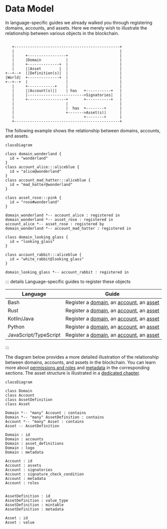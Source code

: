 # Data Model

In language-specific guides we already walked you through registering
domains, accounts, and assets. Here we merely wish to illustrate the
relationship between various objects in the blockchain.

```

   +-----------------------------------------------+
   |                                               |
   |     +-----------------+                       |
   |     |Domain           |                       |
   |     +--------------+  |                       |
   |     ||Asset        |  |                       |
+--+--+  ||Definition(s)|  |                       |
|World|  +--------------+  |                       |
+--+--+  |                 |                       |
   |     +------------+    |                       |
   |     ||Account(s)||    | has   +-----------+   |
   |     |------------------------->Signatories|   |
   |     +-----------------+       +-----------+   |
   |                       |                       |
   |                       |  has  +--------+      |
   |                       +------->Asset(s)|      |
   |                               +--------+      |
   +-----------------------------------------------+

```

[//]: # 'TODO: rewrite above schema with mermaid'

The following example shows the relationship between domains, accounts, and
assets.

<div class="domains-example-scope">

```mermaid
classDiagram

class domain_wonderland {
  id = "wonderland"
}
class account_alice:::aliceblue {
  id = "alice@wonderland"
}
class account_mad_hatter:::aliceblue {
  id = "mad_hatter@wonderland"
}

class asset_rose:::pink {
  id = "rose#wonderland"
}

domain_wonderland *-- account_alice : registered in
domain_wonderland *-- asset_rose : registered in
account_alice *-- asset_rose : registered by
domain_wonderland *-- account_mad_hatter : registered in

class domain_looking_glass {
  id = "looking_glass"
}

class account_rabbit:::aliceblue {
  id = "white_rabbit@looking_glass"
}

domain_looking_glass *-- account_rabbit : registered in
```

</div>

<style scoped lang="scss">
.domains-example-scope {
  :deep(.aliceblue) rect {
      stroke: rgba(59, 130, 246, 0.8) !important;
      stroke-width: 4 !important;
  }

  :deep(.pink) rect {
    stroke: rgba(246, 50, 100, 0.8) !important;
    stroke-width: 4 !important;
  }
}
</style>

::: details Language-specific guides to register these objects

| Language              | Guide                                                                                                                                                                                                              |
| --------------------- |--------------------------------------------------------------------------------------------------------------------------------------------------------------------------------------------------------------------|
| Bash                  | Register a [domain](/guide/bash.md#_3-registering-a-domain), an [account](/guide/bash.md#_4-registering-an-account), an [asset](/guide/bash.md#_5-registering-and-minting-assets)                                  |
| Rust                  | Register a [domain](/guide/rust.md#_3-registering-a-domain), an [account](/guide/rust.md#_4-registering-an-account), an [asset](/guide/rust.md#_5-registering-and-minting-assets)                                  |
| Kotlin/Java           | Register a [domain](/guide/kotlin-java.md#_3-querying-and-registering-domains), an [account](/guide/kotlin-java.md#_4-registering-an-account), an [asset](/guide/kotlin-java.md#_5-registering-and-minting-assets) |
| Python                | Register a [domain](/guide/python.md#_3-registering-a-domain), an [account](/guide/python.md#_4-registering-an-account), an [asset](/guide/python.md#_5-registering-and-minting-assets)                            |
| JavaScript/TypeScript | Register a [domain](/guide/javascript.md#_3-registering-a-domain), an [account](/guide/javascript.md#_4-registering-an-account), an [asset](/guide/javascript.md#_5-registering-and-minting-assets)                |

:::

The diagram below provides a more detailed illustration of the relationship
between domains, accounts, and assets in the blockchain. You can learn more
about [permissions and roles](./permissions.md) and [metadata](metadata.md)
in the corresponding sections. The asset structure is illustrated in a
[dedicated chapter](./assets.md).

```mermaid
classDiagram

class Domain
class Account
class AssetDefinition
class Asset

Domain *-- "many" Account : contains
Domain *-- "many" AssetDefinition : contains
Account *-- "many" Asset : contains
Asset -- AssetDefinition

Domain : id
Domain : accounts
Domain : asset_definitions
Domain : logo
Domain : metadata

Account : id
Account : assets
Account : signatories
Account : signature_check_condition
Account : metadata
Account : roles


AssetDefinition : id
AssetDefinition : value_type
AssetDefinition : mintable
AssetDefinition : metadata

Asset : id
Asset : value
```

